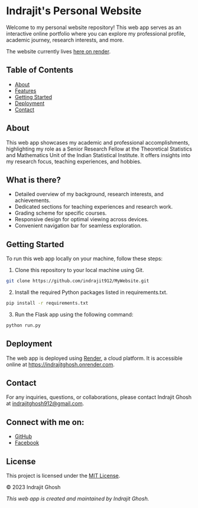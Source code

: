 # Indrajit's Personal Website

Welcome to my personal website repository! This web app serves as an interactive online portfolio where you can explore my professional profile, academic journey, research interests, and more.

The website currently lives [here on render](https://indrajitghosh.onrender.com).

## Table of Contents

- [About](#about)
- [Features](#features)
- [Getting Started](#getting-started)
- [Deployment](#deployment)
- [Contact](#contact)

## About

This web app showcases my academic and professional accomplishments, highlighting my role as a Senior Research Fellow at the Theoretical Statistics and Mathematics Unit of the Indian Statistical Institute. It offers insights into my research focus, teaching experiences, and hobbies.

## What is there?

- Detailed overview of my background, research interests, and achievements.
- Dedicated sections for teaching experiences and research work.
- Grading scheme for specific courses.
- Responsive design for optimal viewing across devices.
- Convenient navigation bar for seamless exploration.

## Getting Started

To run this web app locally on your machine, follow these steps:

1. Clone this repository to your local machine using Git.
```bash
git clone https://github.com/indrajit912/MyWebsite.git
```

2. Install the required Python packages listed in requirements.txt.
```bash
pip install -r requirements.txt
```

3. Run the Flask app using the following command:
```bash
python run.py
```

## Deployment
The web app is deployed using [Render](https://render.com/), a cloud platform. It is accessible online at https://indrajitghosh.onrender.com.


## Contact
For any inquiries, questions, or collaborations, please contact Indrajit Ghosh at indrajitghosh912@gmail.com.

## Connect with me on:

- [GitHub](https://github.com/indrajit912)
- [Facebook](https://fb.com/indrajitghosh912)

## License

This project is licensed under the [MIT License](LICENSE).

© 2023 Indrajit Ghosh


*This web app is created and maintained by Indrajit Ghosh.*